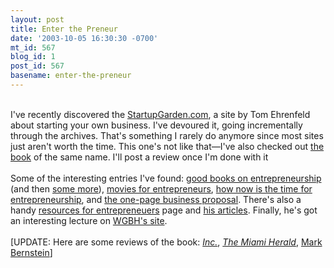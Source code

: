 ```yaml
---
layout: post
title: Enter the Preneur
date: '2003-10-05 16:30:30 -0700'
mt_id: 567
blog_id: 1
post_id: 567
basename: enter-the-preneur
---
```

<br />I've recently discovered the <a href="http://www.startupgarden.com/">StartupGarden.com</a>, a site by Tom Ehrenfeld about starting your own business. I've devoured it, going incrementally through the archives. That's something I rarely do anymore since most sites just aren't worth the time. This one's not like that&#x2014;I've also checked out <a href="http://www.amazon.com/exec/obidos/ASIN/0071368248/bbrown-20/ref=nosim/" title="Amazon link">the book</a> of the same name. I'll post a review once I'm done with it<br /><br />Some of the interesting entries I've found: <a href="http://www.startupgarden.com/mt/archives/000029.html">good books on entrepreneurship</a> (and then <a href="http://www.startupgarden.com/mt/archives/000028.html">some more</a>), <a href="http://www.startupgarden.com/mt/archives/000030.html">movies for entrepreneurs</a>, <a href="http://www.startupgarden.com/mt/archives/000020.html">how now is the time for entrepreneurship</a>, and <a href="http://www.startupgarden.com/mt/archives/000004.html">the one-page business proposal</a>. There's also a handy <a href="http://www.startupgarden.com/resources.html">resources for entrepreneuers</a> page and <a href="http://www.startupgarden.com/articles.html">his articles</a>. Finally, he's got an interesting lecture on <a href="http://streams.wgbh.org/forum/forum.php?lecture_id=1017">WGBH's site</a>.<br /><br />[UPDATE: Here are some reviews of the book: <a href="http://www.inc.com/search/24136.html"><cite>Inc.</cite></a>, <a href="http://www.miami.com/mld/miamiherald/business/columnists/richard_pachter/383%0D3982.htm"><cite>The Miami Herald</cite></a>, <a href="http://www.markbernstein.org/Books12.html#note_31857">Mark Bernstein</a>]<br /><br /><br />
